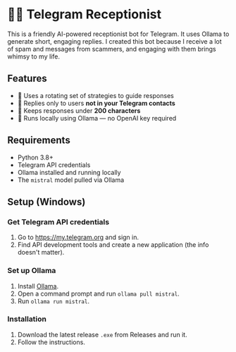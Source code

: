 # 🧑‍💻 Telegram Receptionist

This is a friendly AI-powered receptionist bot for Telegram. It uses Ollama to generate short, engaging replies. I created this bot because I receive a lot of spam and messages from scammers, and engaging with them brings whimsy to my life.

## Features

- 🧠 Uses a rotating set of strategies to guide responses
- 🤝 Replies only to users **not in your Telegram contacts**
- 💬 Keeps responses under **200 characters**
- 🔌 Runs locally using Ollama — no OpenAI key required

## Requirements

- Python 3.8+
- Telegram API credentials
- Ollama installed and running locally
- The `mistral` model pulled via Ollama

## Setup (Windows)

### Get Telegram API credentials
1. Go to https://my.telegram.org and sign in.
2. Find API development tools and create a new application (the info doesn't matter).

### Set up Ollama
1. Install [Ollama](https://ollama.com/).
2. Open a command prompt and run `ollama pull mistral`.
3. Run `ollama run mistral`.

### Installation
1. Download the latest release `.exe` from Releases and run it.
2. Follow the instructions.
